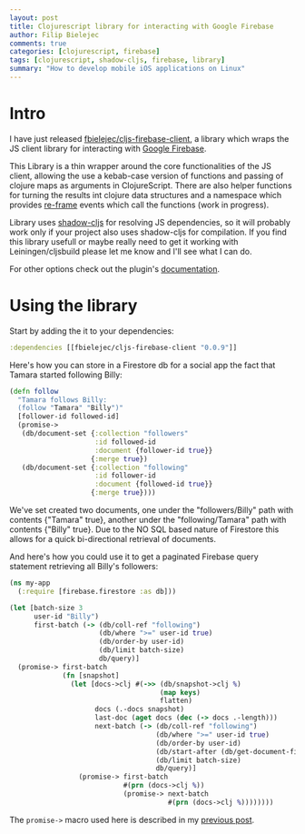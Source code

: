 ```yaml
---
layout: post
title: Clojurescript library for interacting with Google Firebase
author: Filip Bielejec
comments: true
categories: [clojurescript, firebase]
tags: [clojurescript, shadow-cljs, firebase, library]
summary: "How to develop mobile iOS applications on Linux"
---
```


# <a name="intro"/> Intro

I have just released [fbielejec/cljs-firebase-client](https://github.com/fbielejec/cljs-firebase-client), a library which wraps the JS client library for interacting with [Google Firebase](https://Firebase.google.com).

This Library is a thin wrapper around the core functionalities of the JS client, allowing the use a kebab-case version of functions and passing of clojure maps as arguments in ClojureScript.
There are also helper functions for turning the results int clojure data structures and a namespace which provides [re-frame](https://github.com/Day8/re-frame) events which call the functions (work in progress).

Library uses [shadow-cljs](http://shadow-cljs.org/) for resolving JS dependencies, so it will probably work only if your project also uses shadow-cljs for compilation.
If you find this library usefull or maybe really need to get it working with Leiningen/cljsbuild please let me know and I'll see what I can do.

For other options check out the plugin's [documentation](https://github.com/fbielejec/cljs-firebase-client).

# <a name="using"/> Using the library

Start by adding the it to your dependencies:

```clojure
:dependencies [[fbielejec/cljs-firebase-client "0.0.9"]]
```

Here's how you can store in a Firestore db for a social app the fact that Tamara started following Billy:

```clojure
(defn follow
  "Tamara follows Billy:
  (follow "Tamara" "Billy")"
  [follower-id followed-id]
  (promise->
   (db/document-set {:collection "followers"
                     :id followed-id
                     :document {follower-id true}}
                    {:merge true})
   (db/document-set {:collection "following"
                     :id follower-id
                     :document {followed-id true}}
                    {:merge true})))
```

We've set created two documents, one under the  "followers/Billy" path with contents {"Tamara" true}, another under the "following/Tamara" path with contents {"Billy" true}.
Due to the NO SQL based nature of Firestore this allows for a quick bi-directional retrieval of documents.

And here's how you could use it to get a paginated Firebase query statement retrieving all Billy's followers:

```clojure
(ns my-app
  (:require [firebase.firestore :as db]))

(let [batch-size 3
      user-id "Billy")
      first-batch (-> (db/coll-ref "following")
                      (db/where ">=" user-id true)
                      (db/order-by user-id)
                      (db/limit batch-size)
                      db/query)]
  (promise-> first-batch
             (fn [snapshot]
               (let [docs->clj #(->> (db/snapshot->clj %)
                                     (map keys)
                                     flatten)
                     docs (.-docs snapshot)
                     last-doc (aget docs (dec (-> docs .-length)))
                     next-batch (-> (db/coll-ref "following")
                                    (db/where ">=" user-id true)
                                    (db/order-by user-id)
                                    (db/start-after (db/get-document-field-value last-doc user-id))
                                    (db/limit batch-size)
                                    db/query)]
                 (promise-> first-batch
                            #(prn (docs->clj %))
                            (promise-> next-batch
                                       #(prn (docs->clj %))))))))
```

The `promise->` macro used here is described in my [previous post](https://www.blog.nodrama.io/clojurescript-chaining-js-promises-previous-value/).
